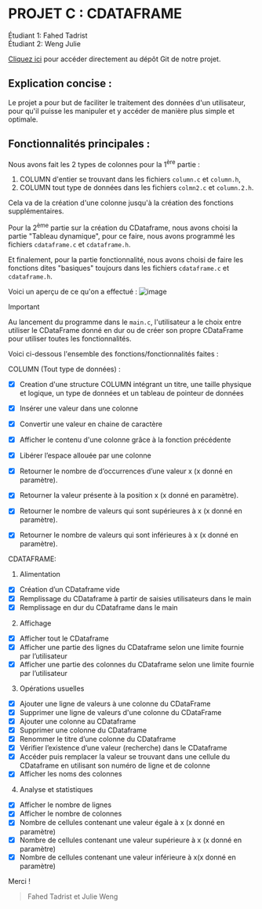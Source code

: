 # PROJET C : CDATAFRAME

Étudiant 1: Fahed Tadrist  
Étudiant 2: Weng Julie

[Cliquez ici](https://github.com/l1eju/cdataframe-weng-tadrist-pmp.git) pour accéder directement au dépôt Git de notre projet.

## Explication concise :
Le projet a pour but de faciliter le traitement des données d'un utilisateur, pour qu'il puisse les manipuler et y accéder de manière plus simple et optimale.

## Fonctionnalités principales :

Nous avons fait les 2 types de colonnes pour la 1<sup>ère</sup> partie :
1. COLUMN d'entier se trouvant dans les fichiers `column.c` et `column.h`,
2. COLUMN tout type de données dans les fichiers `colmn2.c` et `column.2.h`.

Cela va de la création d'une colonne jusqu'à la création des fonctions supplémentaires.

Pour la 2<sup>ème</sup> partie sur la création du CDataframe, nous avons choisi la partie "Tableau dynamique", pour ce faire, nous avons programmé les fichiers `cdataframe.c` et `cdataframe.h`.

Et finalement, pour la partie fonctionnalité, nous avons choisi de faire les fonctions dites "basiques" toujours dans les fichiers `cdataframe.c` et `cdataframe.h`.

Voici un aperçu de ce qu'on a effectué :
![image](https://github.com/l1eju/cdataframe-weng-tadrist-pmp/assets/151173146/c16ea0a3-0783-442b-8894-3803687929f5)

> [!IMPORTANT]
> Au lancement du programme dans le `main.c`, l'utilisateur a le choix entre utiliser le CDataFrame donné en dur ou de créer son propre CDataFrame pour utiliser toutes les fonctionnalités.

Voici ci-dessous l'ensemble des fonctions/fonctionnalités faites :

COLUMN (Tout type de données) :  
- [x] Creation d'une structure COLUMN intégrant un titre, une taille physique et logique, un type de données et un tableau de pointeur de données
- [x] Insérer une valeur dans une colonne
- [x] Convertir une valeur en chaine de caractère
- [x] Afficher le contenu d'une colonne grâce à la fonction précédente
- [x] Libérer l’espace allouée par une colonne
- [x] Retourner le nombre de d’occurrences d’une valeur x (x donné en paramètre).
- [x] Retourner la valeur présente à la position x (x donné en paramètre).
- [x] Retourner le nombre de valeurs qui sont supérieures à x (x donné en paramètre).
- [x] Retourner le nombre de valeurs qui sont inférieures à x (x donné en paramètre).


CDATAFRAME:

1. Alimentation
- [x]  Création d’un CDataframe vide
- [x]  Remplissage du CDataframe à partir de saisies utilisateurs dans le main
- [x]  Remplissage en dur du CDataframe dans le main
  
2. Affichage
- [x] Afficher tout le CDataframe
- [x] Afficher une partie des lignes du CDataframe selon une limite fournie par l’utilisateur
- [x] Afficher une partie des colonnes du CDataframe selon une limite fournie par l’utilisateur

3. Opérations usuelles
- [x] Ajouter une ligne de valeurs à une colonne du CDataFrame
- [x] Supprimer une ligne de valeurs d'une colonne du CDataFrame
- [x] Ajouter une colonne au CDataframe
- [x] Supprimer une colonne du CDataframe
- [x] Renommer le titre d’une colonne du CDataframe
- [x] Vérifier l’existence d’une valeur (recherche) dans le CDataframe
- [x] Accéder puis remplacer la valeur se trouvant dans une cellule du CDataframe en utilisant son numéro de ligne et de colonne
- [x] Afficher les noms des colonnes

4. Analyse et statistiques
- [x] Afficher le nombre de lignes
- [x] Afficher le nombre de colonnes
- [x] Nombre de cellules contenant une valeur égale à x (x donné en paramètre)
- [x] Nombre de cellules contenant une valeur supérieure à x (x donné en paramètre)
- [x] Nombre de cellules contenant une valeur inférieure à x(x donné en paramètre)

Merci !
> Fahed Tadrist et Julie Weng
